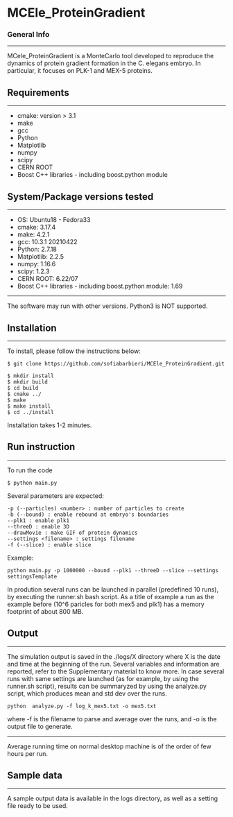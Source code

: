 # MCEle_ProteinGradient


### General Info
***

MCele_ProteinGradient is a MonteCarlo tool developed to reproduce the dynamics of protein gradient formation in the C. elegans embryo.
In particular, it focuses on PLK-1 and MEX-5 proteins.

## Requirements
***

* cmake: version > 3.1
* make
* gcc
* Python
* Matplotlib
* numpy
* scipy
* CERN ROOT
* Boost C++ libraries - including boost.python module

## System/Package versions tested
***

* OS: Ubuntu18 - Fedora33
* cmake: 3.17.4
* make: 4.2.1 
* gcc: 10.3.1 20210422
* Python: 2.7.18
* Matplotlib: 2.2.5
* numpy: 1.16.6
* scipy: 1.2.3
* CERN ROOT: 6.22/07 
* Boost C++ libraries - including boost.python module: 1.69
***
The software may run with other versions. Python3 is NOT supported.


## Installation
***
To install, please follow the instructions below:
```
$ git clone https://github.com/sofiabarbieri/MCEle_ProteinGradient.git

$ mkdir install
$ mkdir build
$ cd build
$ cmake ../
$ make
$ make install
$ cd ../install
```
Installation takes 1-2 minutes.

## Run instruction
***
To run the code
```
$ python main.py 
```
Several parameters are expected:
```
-p (--particles) <number> : number of particles to create
-b (--bound) : enable rebound at embryo's boundaries
--plk1 : enable plk1
--threeD : enable 3D 
--drawMovie : make GIF of protein dynamics
--settings <filename> : settings filename
-f (--slice) : enable slice
```
Example:
```
python main.py -p 1000000 --bound --plk1 --threeD --slice --settings settingsTemplate 
```
In prodution several runs can be launched in parallel (predefined 10 runs), by executing the runner.sh bash script.
As a title of example a run as the example before (10^6 paricles for both mex5 and plk1) has a memory footprint of about 800 MB.

## Output
***
The simulation output is saved in the ./logs/X directory where X is the date and time at the beginning of the run.
Several variables and information are reported, refer to the Supplementary material to know more.
In case several runs with same settings are launched (as for example, by using the runner.sh script), results can be summaryzed by using the analyze.py script, which produces mean and std dev over the runs.
```
python  analyze.py -f log_k_mex5.txt -o mex5.txt
```
where -f is the filename to parse and average over the runs, and -o is the output file to generate.
***
Average running time on normal desktop machine is of the order of few hours per run.

## Sample data
***
A sample output data is available in the logs directory, as well as a setting file ready to be used.


